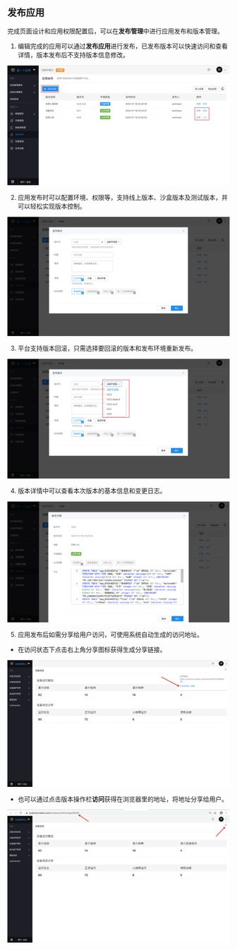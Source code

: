 ## 发布应用

完成页面设计和应用权限配置后，可以在**发布管理**中进行应用发布和版本管理。

1. 编辑完成的应用可以通过**发布应用**进行发布，已发布版本可以快速访问和查看详情，版本发布后不支持版本信息修改。

![image](../staic/img/快速入门/发布应用/5b29c77a830c884fc8f544a519432b84.png)

2. 应用发布时可以配置环境、权限等，支持线上版本、沙盒版本及测试版本，并可以轻松实现版本控制。

![image](../staic/img/快速入门/发布应用/ea91eba47e2c7630e76623738a688ca4.png)

3. 平台支持版本回滚，只需选择要回滚的版本和发布环境重新发布。

![image](../staic/img/快速入门/发布应用/74d563fe95f0935ae13f143d904b0c60.png)

4. 版本详情中可以查看本次版本的基本信息和变更日志。

![image](../staic/img/快速入门/发布应用/64094bad7b40d184e27a1e7a249433a2.png)

5. 应用发布后如需分享给用户访问，可使用系统自动生成的访问地址。

- 在访问状态下点击右上角分享图标获得生成分享链接。

![image.png](../staic/img/快速入门/发布应用/image_0cd40e4.png)

- 也可以通过点击版本操作栏**访问**获得在浏览器里的地址，将地址分享给用户。

![image.png](../staic/img/快速入门/发布应用/image_3b19f2a.png)
